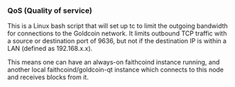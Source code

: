### QoS (Quality of service) ###

This is a Linux bash script that will set up tc to limit the outgoing bandwidth for connections to the Goldcoin network. It limits outbound TCP traffic with a source or destination port of 9636, but not if the destination IP is within a LAN (defined as 192.168.x.x).

This means one can have an always-on faithcoind instance running, and another local faithcoind/goldcoin-qt instance which connects to this node and receives blocks from it.
